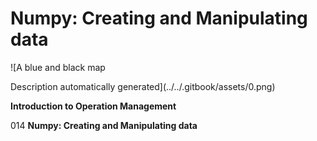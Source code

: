# Numpy: Creating and Manipulating data

![A blue and black map

Description automatically generated](../../.gitbook/assets/0.png)

**Introduction to Operation Management**

014 **Numpy: Creating and Manipulating data**
